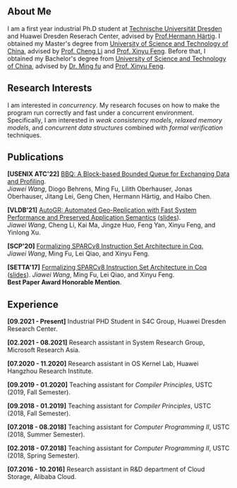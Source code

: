 ## About Me

I am a first year industrial Ph.D student at [Technische Universität Dresden](https://tu-dresden.de/?set_language=en) and Huawei Dresden Reserach Center, advised by [Prof.Hermann Härtig](http://os.inf.tu-dresden.de/~haertig/). I obtained my Master's degree from [University of Science and Technology of China](http://en.ustc.edu.cn), advised by [Prof. Cheng Li](http://staff.ustc.edu.cn/~chengli7) and [Prof. Xinyu Feng](https://cs.nju.edu.cn/xyfeng/). Before that, I obtained my Bachelor's degree from [University of Science and Technology of China](http://en.ustc.edu.cn), advised by [Dr. Ming fu](https://brightfu.github.io) and [Prof. Xinyu Feng](https://cs.nju.edu.cn/xyfeng/).

## Research Interests

I am interested in *concurrency*. My research focuses on how to make the program run correctly and fast under a concurrent environment. Specifically, I am interested in *weak consistency models*, *relaxed memory models*, and *concurrent data structures* combined with *formal verification* techniques.

## Publications

**[USENIX ATC'22]** [BBQ: A Block-based Bounded Queue for Exchanging Data and Profiling]().  
*Jiawei Wang*, Diogo Behrens, Ming Fu, Lilith Oberhauser, Jonas Oberhauser, Jitang Lei, Geng Chen, Hermann Härtig, and Haibo Chen.

**[VLDB'21]** [AutoGR: Automated Geo-Replication with Fast System Performance and Preserved Application Semantics](papers/VLDB2021.pdf) ([slides](papers/VLDB2021-talk.pdf)).  
*Jiawei Wang*, Cheng Li, Kai Ma, Jingze Huo, Feng Yan, Xinyu Feng, and Yinlong Xu.

**[SCP'20]** [Formalizing SPARCv8 Instruction Set Architecture in Coq.](papers/SCP2020.pdf)  
*Jiawei Wang*, Ming Fu, Lei Qiao, and Xinyu Feng.

**[SETTA'17]** [Formalizing SPARCv8 Instruction Set Architecture in Coq](papers/SETTA2017.pdf) ([slides](SETTA2017-talk.pdf)).
*Jiawei Wang*, Ming Fu, Lei Qiao, and Xinyu Feng.  
**Best Paper Award Honorable Mention**.

## Experience

**[09.2021 - Present]** Industrial PHD Student in S4C Group, Huawei Dresden Research Center.

**[02.2021 - 08.2021]** Research assistant in System Research Group, Microsoft Research Asia.

**[07.2020 - 11.2020]** Research assistant in OS Kernel Lab, Huawei Hangzhou Research Institute.

**[09.2019 - 01.2020]** Teaching assistant for *Compiler Principles*, USTC (2019, Fall Semester).

**[09.2018 - 01.2019]** Teaching assistant for *Compiler Principles*, USTC (2018, Fall Semester).

**[07.2018 - 08.2018]** Teaching assistant for *Computer Programming II*,  USTC (2018, Summer Semester).

**[02.2018 - 07.2018]** Teaching assistant for *Computer Programming II*,  USTC (2018, Spring Semester).

**[07.2016 - 10.2016]** Research assistant in R&D department of Cloud Storage, Alibaba Cloud.

